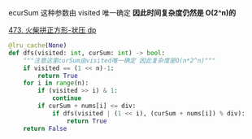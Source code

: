 ecurSum 这种参数由 visited 唯一确定
**因此时间复杂度仍然是 O(2^n)的**

[473. 火柴拼正方形-状压 dp](473.%20%E7%81%AB%E6%9F%B4%E6%8B%BC%E6%AD%A3%E6%96%B9%E5%BD%A2-%E7%8A%B6%E5%8E%8Bdp.py)

```Python
@lru_cache(None)
def dfs(visited: int, curSum: int) -> bool:
    """注意这里curSum由visited唯一确定 因此复杂度是O(n*2^n)"""
    if visited == (1 << n)-1:
        return True
    for i in range(n):
        if (visited >> i) & 1:
            continue
        if curSum + nums[i] <= div:
            if dfs(visited | (1 << i), (curSum + nums[i]) % div):
                return True
    return False
```
